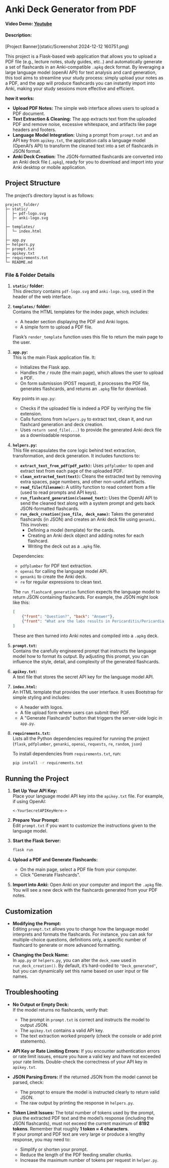 # Anki Deck Generator from PDF

#### Video Demo:  [Youtube](https://youtu.be/evfhG7unHMM)

#### Description:
[Project Banner](static/Screenshot 2024-12-12 160751.png) 

This project is a Flask-based web application that allows you to upload a PDF file (e.g., lecture notes, study guides, etc..) and automatically generate a set of flashcards in an Anki-compatible `.apkg` deck format. By leveraging a large language model (openAI API) for text analysis and card generation, this tool aims to streamline your study process: simply upload your notes as a PDF, and the app will produce flashcards you can instantly import into Anki, making your study sessions more effective and efficient.

**how it works:**
- **Upload PDF Notes:** The simple web interface allows users to upload a PDF document.
- **Text Extraction & Cleaning:** The app extracts text from the uploaded PDF and remove noise, excessive whitespace, and artifacts like page headers and footers.
- **Language Model Integration:** Using a prompt from `prompt.txt` and an API key from `apikey.txt`, the application calls a language model (OpenAI’s API) to transform the cleaned text into a set of flashcards in JSON format.
- **Anki Deck Creation:** The JSON-formatted flashcards are converted into an Anki deck file (`.apkg`), ready for you to download and import into your Anki desktop or mobile application.

## Project Structure

The project’s directory layout is as follows:

```
project_folder/
├─ static/
│  ├─ pdf-logo.svg
│  ├─ anki-logo.svg
│
├─ templates/
│  └─ index.html
│
├─ app.py
├─ helpers.py
├─ prompt.txt
├─ apikey.txt
├─ requirements.txt
└─ README.md
```

### File & Folder Details

1. **`static/` folder:**  
   This directory contains `pdf-logo.svg` and `anki-logo.svg`, used in the header of the web interface.

2. **`templates/` folder:**  
   Contains the HTML templates for the index page, which includes:
   - A header section displaying the PDF and Anki logos.
   - A simple form to upload a PDF file.
   
   Flask’s `render_template` function uses this file to return the main page to the user.

3. **`app.py`:**  
   This is the main Flask application file. It:
   - Initializes the Flask app.
   - Handles the `/` route (the main page), which allows the user to upload a PDF.
   - On form submission (POST request), it processes the PDF file, generates flashcards, and returns an `.apkg` file for download.
   
   Key points in `app.py`:
   - Checks if the uploaded file is indeed a PDF by verifying the file extension.
   - Calls functions from `helpers.py` to extract text, clean it, and run flashcard generation and deck creation.
   - Uses `return send_file(...)` to provide the generated Anki deck file as a downloadable response.

4. **`helpers.py`:**  
   This file encapsulates the core logic behind text extraction, transformation, and deck generation. It includes functions to:
   - **`extract_text_from_pdf(pdf_path)`:** Uses `pdfplumber` to open and extract text from each page of the uploaded PDF.
   - **`clean_extracted_text(text)`:** Cleans the extracted text by removing extra spaces, page numbers, and other non-useful artifacts.
   - **`read_file(filename)`:** A utility function to read content from a file (used to read prompts and API keys).
   - **`run_flashcard_generation(cleaned_text)`:** Uses the OpenAI API to send the cleaned text along with a system prompt and gets back JSON-formatted flashcards.
   - **`run_deck_creation(json_file, deck_name)`:** Takes the generated flashcards (in JSON) and creates an Anki deck file using `genanki`. This involves:
     - Defining a model (template) for the cards.
     - Creating an Anki deck object and adding notes for each flashcard.
     - Writing the deck out as a `.apkg` file.

   Dependencies:
   - `pdfplumber` for PDF text extraction.
   - `openai` for calling the language model API.
   - `genanki` to create the Anki deck.
   - `re` for regular expressions to clean text.
   
   The `run_flashcard_generation` function expects the language model to return JSON containing flashcards. For example, the JSON might look like this:
   ```json
   [
       {"front": "Question?", "back": "Answer"},
       {"front": "What are the labs results in Pericarditis/Pericardial Tamponade?", "back": "CBC has ↑WBC, ↑ CRP, ↑ ESR, ↑ Cr, TSH/T4 shows hypothyroidism sometimes."}
   ]
   ```
   
   These are then turned into Anki notes and compiled into a `.apkg` deck.

5. **`prompt.txt`:**  
   Contains the carefully engineered prompt that instructs the language model how to format its output. By adjusting this prompt, you can influence the style, detail, and complexity of the generated flashcards.

6. **`apikey.txt`:**  
   A text file that stores the secret API key for the language model API.

7. **`index.html`:**  
   An HTML template that provides the user interface. It uses Bootstrap for simple styling and includes:
   - A header with logos.
   - A file upload form where users can submit their PDF.
   - A "Generate Flashcards" button that triggers the server-side logic in `app.py`.

7. **`requirements.txt`:**  
   Lists all the Python dependencies required for running the project (`flask`, `pdfplumber`, `genanki`, `openai`, `requests`,  `re`, `random`, `json`)

   To install dependencies from `requirements.txt`, run:
   ```bash
   pip install -r requirements.txt
   ```

## Running the Project

1. **Set Up Your API Key:**  
   Place your language model API key into the `apikey.txt` file. For example, if using OpenAI:
   ```text
   <-YourSecretAPIKeyHere->
   ```

2. **Prepare Your Prompt:**  
   Edit `prompt.txt` if you want to customize the instructions given to the language model.

3. **Start the Flask Server:**
   ```bash
   flask run
   ```
4. **Upload a PDF and Generate Flashcards:**
   - On the main page, select a PDF file from your computer.
   - Click "Generate Flashcards".

5. **Import into Anki:**
   Open Anki on your computer and import the `.apkg` file. You will see a new deck with the flashcards generated from your PDF notes.

## Customization

- **Modifying the Prompt:**  
  Editing `prompt.txt` allows you to change how the language model interprets and formats the flashcards. For instance, you can ask for multiple-choice questions, definitions only, a specific number of flashcard to generate or more advanced formatting.

- **Changing the Deck Name:**  
  In `app.py` or `helpers.py`, you can alter the `deck_name` used in `run_deck_creation()`. By default, it’s hard-coded to `"Deck_generated"`, but you can dynamically set this name based on user input or file names.

## Troubleshooting

- **No Output or Empty Deck:**  
  If the model returns no flashcards, verify that:
  - The prompt in `prompt.txt` is correct and instructs the model to output JSON.
  - The `apikey.txt` contains a valid API key.
  - The text extraction worked properly (check the console or add print statements).

- **API Key or Rate Limiting Errors:**
  If you encounter authentication errors or rate limit issues, ensure you have a valid key and have not exceeded your rate limits. Double-check the correctness of your API key in `apikey.txt`.

- **JSON Parsing Errors:**
  If the returned JSON from the model cannot be parsed, check:
  - The prompt to ensure the model is instructed clearly to return valid JSON.
  - The raw output by printing the response in `helpers.py`.

- **Token Limit Issues:**
  The total number of tokens used by the prompt, plus the extracted PDF text and the model’s response (including the JSON flashcards), must not exceed the current maximum of **8192 tokens**. Remember that roughly **1 token ≈ 4 characters**.  
  If your prompt and PDF text are very large or produce a lengthy response, you may need to:
  - Simplify or shorten your prompt.
  - Reduce the length of the PDF feeding smaller chunks.
  - Increase the maximum number of tokens per request in `helper.py`.
